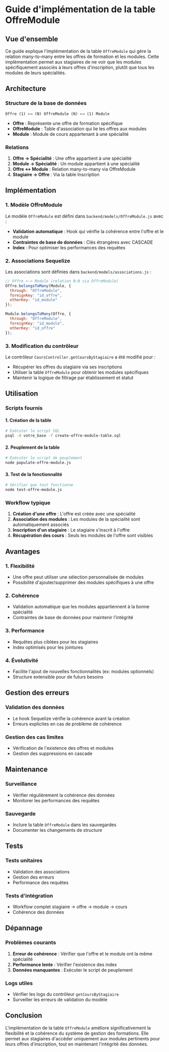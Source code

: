 # Guide d'implémentation de la table OffreModule

## Vue d'ensemble

Ce guide explique l'implémentation de la table `OffreModule` qui gère la relation many-to-many entre les offres de formation et les modules. Cette implémentation permet aux stagiaires de ne voir que les modules spécifiquement associés à leurs offres d'inscription, plutôt que tous les modules de leurs spécialités.

## Architecture

### Structure de la base de données

```
Offre (1) ←→ (N) OffreModule (N) ←→ (1) Module
```

- **Offre** : Représente une offre de formation spécifique
- **OffreModule** : Table d'association qui lie les offres aux modules
- **Module** : Module de cours appartenant à une spécialité

### Relations

1. **Offre → Spécialité** : Une offre appartient à une spécialité
2. **Module → Spécialité** : Un module appartient à une spécialité
3. **Offre ↔ Module** : Relation many-to-many via OffreModule
4. **Stagiaire → Offre** : Via la table Inscription

## Implémentation

### 1. Modèle OffreModule

Le modèle `OffreModule` est défini dans `backend/models/OffreModule.js` avec :

- **Validation automatique** : Hook qui vérifie la cohérence entre l'offre et le module
- **Contraintes de base de données** : Clés étrangères avec CASCADE
- **Index** : Pour optimiser les performances des requêtes

### 2. Associations Sequelize

Les associations sont définies dans `backend/models/associations.js` :

```javascript
// Offre <-> Module (relation N:N via OffreModule)
Offre.belongsToMany(Module, {
  through: "OffreModule",
  foreignKey: "id_offre",
  otherKey: "id_module"
});

Module.belongsToMany(Offre, {
  through: "OffreModule",
  foreignKey: "id_module",
  otherKey: "id_offre"
});
```

### 3. Modification du contrôleur

Le contrôleur `CoursController.getCoursByStagiaire` a été modifié pour :

- Récupérer les offres du stagiaire via ses inscriptions
- Utiliser la table `OffreModule` pour obtenir les modules spécifiques
- Maintenir la logique de filtrage par établissement et statut

## Utilisation

### Scripts fournis

#### 1. Création de la table
```bash
# Exécuter le script SQL
psql -d votre_base -f create-offre-module-table.sql
```

#### 2. Peuplement de la table
```bash
# Exécuter le script de peuplement
node populate-offre-module.js
```

#### 3. Test de la fonctionnalité
```bash
# Vérifier que tout fonctionne
node test-offre-module.js
```

### Workflow typique

1. **Création d'une offre** : L'offre est créée avec une spécialité
2. **Association des modules** : Les modules de la spécialité sont automatiquement associés
3. **Inscription d'un stagiaire** : Le stagiaire s'inscrit à l'offre
4. **Récupération des cours** : Seuls les modules de l'offre sont visibles

## Avantages

### 1. Flexibilité
- Une offre peut utiliser une sélection personnalisée de modules
- Possibilité d'ajouter/supprimer des modules spécifiques à une offre

### 2. Cohérence
- Validation automatique que les modules appartiennent à la bonne spécialité
- Contraintes de base de données pour maintenir l'intégrité

### 3. Performance
- Requêtes plus ciblées pour les stagiaires
- Index optimisés pour les jointures

### 4. Évolutivité
- Facilite l'ajout de nouvelles fonctionnalités (ex: modules optionnels)
- Structure extensible pour de futurs besoins

## Gestion des erreurs

### Validation des données
- Le hook Sequelize vérifie la cohérence avant la création
- Erreurs explicites en cas de problème de cohérence

### Gestion des cas limites
- Vérification de l'existence des offres et modules
- Gestion des suppressions en cascade

## Maintenance

### Surveillance
- Vérifier régulièrement la cohérence des données
- Monitorer les performances des requêtes

### Sauvegarde
- Inclure la table `OffreModule` dans les sauvegardes
- Documenter les changements de structure

## Tests

### Tests unitaires
- Validation des associations
- Gestion des erreurs
- Performance des requêtes

### Tests d'intégration
- Workflow complet stagiaire → offre → module → cours
- Cohérence des données

## Dépannage

### Problèmes courants

1. **Erreur de cohérence** : Vérifier que l'offre et le module ont la même spécialité
2. **Performance lente** : Vérifier l'existence des index
3. **Données manquantes** : Exécuter le script de peuplement

### Logs utiles
- Vérifier les logs du contrôleur `getCoursByStagiaire`
- Surveiller les erreurs de validation du modèle

## Conclusion

L'implémentation de la table `OffreModule` améliore significativement la flexibilité et la cohérence du système de gestion des formations. Elle permet aux stagiaires d'accéder uniquement aux modules pertinents pour leurs offres d'inscription, tout en maintenant l'intégrité des données.
